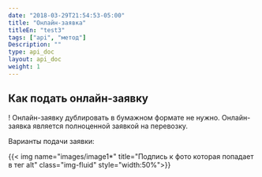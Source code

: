 ```yaml
---
date: "2018-03-29T21:54:53-05:00"
title: "Онлайн-заявка"
titleEn: "test3"
tags: ["api", "метод"]
Description: ""
type: api_doc
layout: api_doc
weight: 1
---
```


## Как подать онлайн-заявку

! Онлайн-заявку дублировать в бумажном формате не нужно. 
Онлайн-заявка является полноценной заявкой на перевозку.

Варианты подачи заявки:

{{< img name="images/image1*" title="Подпись к фото которая попадает в тег alt" class="img-fluid" style="width:50%">}}
